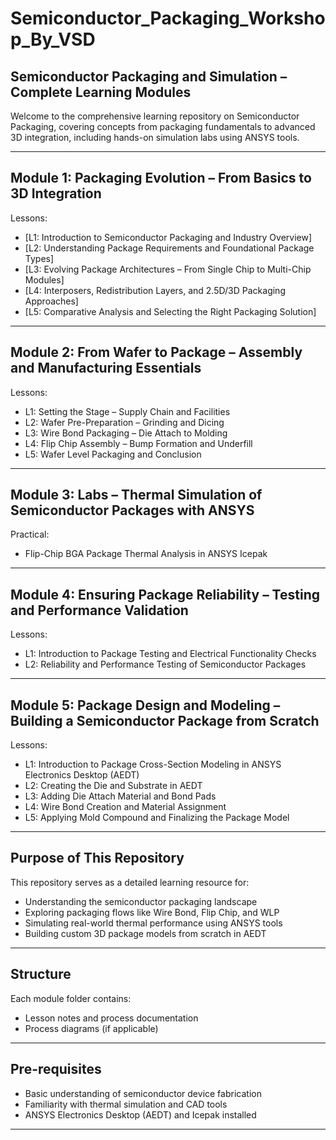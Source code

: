 # Semiconductor_Packaging_Workshop_By_VSD

## Semiconductor Packaging and Simulation – Complete Learning Modules

Welcome to the comprehensive learning repository on Semiconductor Packaging, covering concepts from packaging fundamentals to advanced 3D integration, including hands-on simulation labs using ANSYS tools.

---

## Module 1: Packaging Evolution – From Basics to 3D Integration

Lessons:
- [L1: Introduction to Semiconductor Packaging and Industry Overview]
- [L2: Understanding Package Requirements and Foundational Package Types]
- [L3: Evolving Package Architectures – From Single Chip to Multi-Chip Modules]
- [L4: Interposers, Redistribution Layers, and 2.5D/3D Packaging Approaches]
- [L5: Comparative Analysis and Selecting the Right Packaging Solution]

---

## Module 2: From Wafer to Package – Assembly and Manufacturing Essentials

Lessons:
- L1: Setting the Stage – Supply Chain and Facilities
- L2: Wafer Pre-Preparation – Grinding and Dicing
- L3: Wire Bond Packaging – Die Attach to Molding
- L4: Flip Chip Assembly – Bump Formation and Underfill
- L5: Wafer Level Packaging and Conclusion

---

## Module 3: Labs – Thermal Simulation of Semiconductor Packages with ANSYS

Practical:
- Flip-Chip BGA Package Thermal Analysis in ANSYS Icepak

---

## Module 4: Ensuring Package Reliability – Testing and Performance Validation

Lessons:
- L1: Introduction to Package Testing and Electrical Functionality Checks
- L2: Reliability and Performance Testing of Semiconductor Packages

---

## Module 5: Package Design and Modeling – Building a Semiconductor Package from Scratch

Lessons:
- L1: Introduction to Package Cross-Section Modeling in ANSYS Electronics Desktop (AEDT)
- L2: Creating the Die and Substrate in AEDT
- L3: Adding Die Attach Material and Bond Pads
- L4: Wire Bond Creation and Material Assignment
- L5: Applying Mold Compound and Finalizing the Package Model

---

## Purpose of This Repository

This repository serves as a detailed learning resource for:
- Understanding the semiconductor packaging landscape
- Exploring packaging flows like Wire Bond, Flip Chip, and WLP
- Simulating real-world thermal performance using ANSYS tools
- Building custom 3D package models from scratch in AEDT

---

## Structure

Each module folder contains:
- Lesson notes and process documentation
- Process diagrams (if applicable)

---

## Pre-requisites

- Basic understanding of semiconductor device fabrication
- Familiarity with thermal simulation and CAD tools
- ANSYS Electronics Desktop (AEDT) and Icepak installed

---


